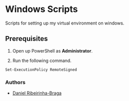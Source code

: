 # Windows Scripts

Scripts for setting up my virtual environment on windows.

## Prerequisites

1. Open up PowerShell as **Administrator**.

2. Run the following command.

```shell
Set-ExecutionPolicy RemoteSigned
```

### Authors

- [Daniel Ribeirinha-Braga](https://github.com/DBragz)
